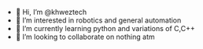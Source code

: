 - 👋 Hi, I’m @khweztech
- 👀 I’m interested in robotics and general automation
- 🌱 I’m currently learning python and variations of C,C++
- 💞️ I’m looking to collaborate on nothing atm

<!---
khweztech/khweztech is a ✨ special ✨ repository because its `README.md` (this file) appears on your GitHub profile.
You can click the Preview link to take a look at your changes.
--->
